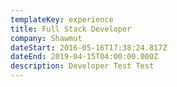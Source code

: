 ```yaml
---
templateKey: experience
title: Full Stack Developer
company: Shawmut
dateStart: 2016-05-16T17:38:24.817Z
dateEnd: 2019-04-15T04:00:00.000Z
description: Developer Test Test
---
```


